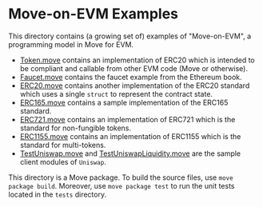 # Move-on-EVM Examples

This directory contains (a growing set of) examples of "Move-on-EVM", a programming model in Move for EVM.

- [Token.move](./sources/Token.move) contains an implementation of ERC20 which is intended to be compliant and callable
  from other EVM code (Move or otherwise).
- [Faucet.move](./sources/Faucet.move) contains the faucet example from the Ethereum book.
- [ERC20.move](./sources/ERC20.move) contains another implementation of the ERC20 standard which uses a single `struct` to represent the contract state.
- [ERC165.move](./sources/ERC165.move) contains a sample implementation of the ERC165 standard.
- [ERC721.move](./sources/ERC721.move) contains an implementation of ERC721 which is the standard for non-fungible tokens.
- [ERC1155.move](./sources/ERC1155.move) contains an implementation of ERC1155 which is the standard for multi-tokens.
- [TestUniswap.move](./sources/TestUniswap.move) and [TestUniswapLiquidity.move](./sources/TestUniswapLiquidity.move) are the sample client modules of `Uniswap`.

This directory is a Move package. To build the source files, use `move package build`. Moreover, use `move package test` to run the unit tests located in the `tests` directory.
